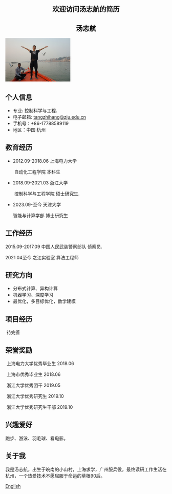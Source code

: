 ##  <center> 欢迎访问汤志航的简历 </center>

## <center style='color:black;'>  汤志航</center>

  <img src="./imgs/img1.jpg" width=203 height=135/>  

## 个人信息

* 专业: 控制科学与工程.
* 电子邮箱: tangzhihang@zju.edu.cn 
* 手机号：+86-17788589119
* 地区：中国·杭州

## 教育经历
+ 2012.09-2018.06  上海电力大学     

  ​	自动化工程学院	   本科生

+ 2018.09-2021.03      浙江大学         

  ​	控制科学与工程学院 	硕士研究生.
+ 2023.09-至今 天津大学
  
    智能与计算学部       博士研究生<br/>

## 工作经历

2015.09-2017.09 中国人民武装警察部队 侦察员.<br/>

2021.04至今  之江实验室    算法工程师 <br/>

## 研究方向
+ 分布式计算、异构计算
+ 机器学习、深度学习
+ 最优化，多目标优化，数学建模



## 项目经历

​	待完善

## 荣誉奖励

​	上海电力大学优秀毕业生     2018.06

​	上海市优秀毕业生 				2018.06

​	浙江大学优秀团干			     2019.05

​	浙江大学优秀研究生 			2019.10

​	浙江大学优秀研究生干部 	2019.10

## 兴趣爱好
跑步、游泳、羽毛球、看电影。

## 关于我

我是汤志航，出生于皖南的小山村，上海求学，广州服兵役，最终读研工作生活在杭州，一个热爱技术不愿屈服于命运的草根90后。

[English](https://zhihangtang.github.io/resume)


